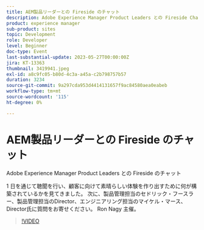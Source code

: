 ```yaml
---
title: AEM製品リーダーとの Fireside のチャット
description: Adobe Experience Manager Product Leaders との Fireside Chat 1 日を通じて、顧客に向けて素晴らしい体験を提供するために何が構築されているかを聞き、見てきました。 次に、製品管理担当のセドリック・フースラー、製品管理担当のDirector、エンジニアリング担当のマイケル・マース、Director氏に質問をお寄せください。 Ron Nagy 主催。
product: experience manager
sub-product: sites
topic: Development
role: Developer
level: Beginner
doc-type: Event
last-substantial-update: 2023-05-27T00:00:00Z
jira: KT-13363
thumbnail: 3419941.jpeg
exl-id: a8c9fc05-b80d-4c3a-a45a-c2b798757b57
duration: 3234
source-git-commit: 9a297cda953d4414131657f9ac84580aea0eabeb
workflow-type: tm+mt
source-wordcount: '115'
ht-degree: 0%

---
```


# AEM製品リーダーとの Fireside のチャット

Adobe Experience Manager Product Leaders との Fireside のチャット

1 日を通じて聴聞を行い、顧客に向けて素晴らしい体験を作り出すために何が構築されているかを見てきました。 次に、製品管理担当のセドリック・フースラー、製品管理担当のDirector、エンジニアリング担当のマイケル・マース、Director氏に質問をお寄せください。 Ron Nagy 主催。

>[!VIDEO](https://video.tv.adobe.com/v/3419941/?learn=on)
